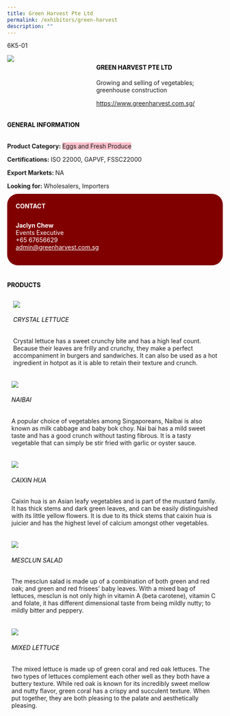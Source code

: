 ```yaml
---
title: Green Harvest Pte Ltd
permalink: /exhibitors/green-harvest
description: ""
---
```

<head>
	<div class="flex-paragraph">
		<!--hi there! this is a comment and will provide you with instructional guides-->
		<!--insert booth number here!-->
		<p style="text-transform: uppercase">6k5-01</p></div>
			<div class="flex-container" style="display: flex; flex-wrap: wrap;">
				<!--insert DOWNLOAD link of company logo between the " marks!-->
			<div class="card sgds" style="flex: 1 1 40%; display: block;"><img src="https://drive.google.com/uc?id=1d1cDD76n60hxFPBw8GCXfAUNAfczdN1K&export=download"></div>
	<div class="card-sgds" style="flex: 1 1 58%; display: block; margin-left: 3px">
		<h4 style="text-transform: uppercase; color: black;"><!--insert the exhibitor's name between the <b> tags here--><b>Green Harvest Pte Ltd</b></h4><!--insert the exhibitor's description between the <p> tags here-->
		<p>Growing and selling of vegetables; greenhouse construction</p>
		<!--insert the exhibitor's website link, making sure there is "https:// www." present please. make sure the entire https link goes in between the " marks-->
		<p><a href="https://www.greenharvest.com.sg/" target="_blank"><!--insert the www website link here (no need for https)-->https://www.greenharvest.com.sg/</a></p>
	</div>
</div>
</head>

<body>
	<h4 style="text-transform: uppercase; color: black;"><b>General Information</b></h4>
		<div class="flex-container" style="display: flex; flex-wrap: wrap;">
			<div class="card sgds" style="flex: 1 1 65%; display: block; align-self: stretch">
			<div class="flex-paragraph">
			<p><b>Product Category: </b><span style=" background-color: pink; border-radius: 10 px;"><!--insert the exhibitor's pdt cat between the <p> tags here-->Eggs and Fresh Produce</span></p> 
				<p><b>Certifications: </b><!--insert all the exhibitor's certifications between the </b> and </p> here-->ISO 22000, GAPVF, FSSC22000</p>
			<p><b>Export Markets: </b><!--insert all the exhibitor's export markets between the </b> and </p> here-->NA</p>
			<p style="margin-bottom: 10px;"><b>Looking for: </b><!--insert all the exhibitor's potential business partners between the </b> and </p> here-->Wholesalers, Importers</p>
			</div>
		</div>
		<div class="card sgds" style="flex: 1 1 35%; padding: 10px; display: block; background-color: maroon; border-radius: 25px; align-self: center;">
		<h4 style="color: white; margin-top: 10px; margin-left: 10px;">CONTACT</h4>
		<div class="flex-paragraph">
			<!--replace with exhibitor's: -->
			<p style="padding: 10px; color: white;"><b><!-- POC name-->Jaclyn Chew</b><br><!-- designation-->Events Executive<br><!--contact number-->+65 67656629<br><!-- for linking purposes, insert their email after "mailto:"...--><a href="mailto:admin@greenharvest.com.sg" style="color: white;"><!--...and also include the display email before </a> here-->admin@greenharvest.com.sg</a></p>
		</div>
			</div>
		</div>
	<br>
		<h4 style="text-transform: uppercase; color: black;"><b>products</b></h4>
<div style="display: flex; flex-wrap: wrap;">
  <div class="card sgds" style="flex: 1 1 47%; margin: 10px; display: block;"><!--insert the exhibitor's DOWNLOAD image for product between the " marks here-->
	<div class="flex-image" style="display: block;"><img src="https://drive.google.com/uc?id=1S6K2pSIFeTdLEOrlvEZ2hRtvUdS9Nuoe&export=download"></div>
	<div class="flex-paragraph">
		<h6 style="text-transform: uppercase; color: black;"><!--insert product name before </h6> and product description after <p>-->Crystal Lettuce</h6>
		<p>Crystal lettuce has a sweet crunchy bite and has a high leaf count. Because their leaves are frilly and crunchy, they make a perfect accompaniment in burgers and sandwiches. It can also be used as a hot ingredient in hotpot as it is able to retain their texture and crunch.</p></div>
	</div>
		<div class="card sgds" style="flex: 1 1 47%; margin: 10px; display: block;">
		<div class="flex-image" style="display: block;"><img src="https://drive.google.com/uc?id=17jm2ly2dXxiJ2aMkSB747BhJYa4WefSY&export=download"></div>
	<div class="flex-paragraph">
		<h6 style="text-transform: uppercase; color: black;">  
Naibai</h6>
		<p>A popular choice of vegetables among Singaporeans, Naibai is also known as milk cabbage and baby bok choy. Nai bai has a mild sweet taste and has a good crunch without tasting fibrous. It is a tasty vegetable that can simply be stir fried with garlic or oyster sauce.


</p></div>
	</div>
		<div class="card sgds" style="flex: 1 1 47%; margin: 10px; display: block;">
		<div class="flex-image" style="display: block;"><img src="https://drive.google.com/uc?id=1FDN6-A5kmTGZ5r-3l88MX1rDVsduRXXF&export=download"></div>
	<div class="flex-paragraph">
		<h6 style="text-transform: uppercase; color: black;">Caixin Hua</h6>
		<p>Caixin hua is an Asian leafy vegetables and is part of the mustard family. It has thick stems and dark green leaves, and can be easily distinguished with its little yellow flowers. It is due to its thick stems that caixin hua is juicier and has the highest level of calcium amongst other vegetables.

</p></div>
		</div>
		<div class="card sgds" style="flex: 1 1 47%; margin: 10px; display: block;">
		<div class="flex-image" style="display: block;"><img src="https://drive.google.com/uc?id=1iDaBU4vbXWnHe9JIWvllDG7LWBYFQqOQ&export=download"></div>
	<div class="flex-paragraph">
		<h6 style="text-transform: uppercase; color: black;">Mesclun Salad</h6>
		<p>The mesclun salad is made up of a combination of both green and red oak; and green and red frisees' baby leaves. With a mixed bag of lettuces, mesclun is not only high in vitamin A (beta carotene), vitamin C and folate, it has different dimensional taste from being mildly nutty; to mildly bitter and peppery.</p></div>
	</div>
		<div class="card sgds" style="flex: 1 1 47%; margin: 10px; display: block;">
		<div class="flex-image" style="display: block;"><img src="https://drive.google.com/uc?id=1Yd_on7NFfUbJZ9yW0GtcXi__esRhVEK9&export=download"></div>
	<div class="flex-paragraph">
		<h6 style="text-transform: uppercase; color: black;">Mixed Lettuce</h6>
		<p>The mixed lettuce is made up of green coral and red oak lettuces. The two types of lettuces complement each other well as they both have a buttery texture. While red oak is known for its incredibly sweet mellow and nutty flavor, green coral has a crispy and succulent texture. When put together, they are both pleasing to the palate and aesthetically pleasing.</p></div>
	</div>
	<!--don't delete these 2 tags. double check how the layout looks on the right too and lemme know if there are any problems! thank u so much for ur hardwork!-->
	</div>
</body>